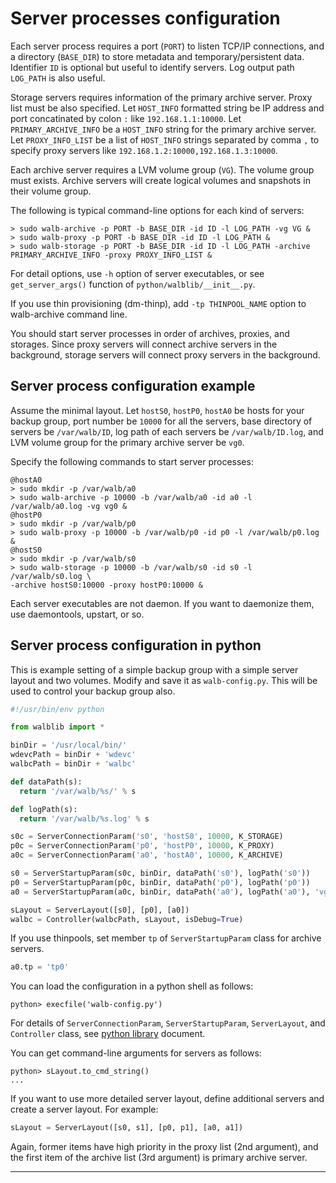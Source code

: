 # Server processes configuration

Each server process requires a port (`PORT`) to listen TCP/IP connections,
and a directory (`BASE_DIR`) to store metadata and temporary/persistent data.
Identifier `ID` is optional but useful to identify servers.
Log output path `LOG_PATH` is also useful.

Storage servers requires information of the primary archive server.
Proxy list must be also specified.
Let `HOST_INFO` formatted string be IP address and port concatinated by colon `:` like `192.168.1.1:10000`.
Let `PRIMARY_ARCHIVE_INFO` be a `HOST_INFO` string for the primary archive server.
Let `PROXY_INFO_LIST` be a list of `HOST_INFO` strings separated by comma `,` to specify proxy servers
like `192.168.1.2:10000,192.168.1.3:10000`.

Each archive server requires a LVM volume group (`VG`).
The volume group must exists. Archive servers will create
logical volumes and snapshots in their volume group.

The following is typical command-line options for each kind of servers:
```
> sudo walb-archive -p PORT -b BASE_DIR -id ID -l LOG_PATH -vg VG &
> sudo walb-proxy -p PORT -b BASE_DIR -id ID -l LOG_PATH &
> sudo walb-storage -p PORT -b BASE_DIR -id ID -l LOG_PATH -archive PRIMARY_ARCHIVE_INFO -proxy PROXY_INFO_LIST &
```

For detail options, use `-h` option of server executables,
or see `get_server_args()` function of `python/walblib/__init__.py`.

If you use thin provisioning (dm-thinp), add `-tp THINPOOL_NAME` option to walb-archive command line.

You should start server processes in order of archives, proxies, and storages.
Since proxy servers will connect archive servers in the background,
storage servers will connect proxy servers in the background.


## Server process configuration example

Assume the minimal layout.
Let `hostS0`, `hostP0`, `hostA0` be hosts for your backup group,
port number be `10000` for all the servers,
base directory of servers be `/var/walb/ID`,
log path of each servers be `/var/walb/ID.log`,
and LVM volume group for the primary archive server be `vg0`.

Specify the following commands to start server processes:
```
@hostA0
> sudo mkdir -p /var/walb/a0
> sudo walb-archive -p 10000 -b /var/walb/a0 -id a0 -l /var/walb/a0.log -vg vg0 &
@hostP0
> sudo mkdir -p /var/walb/p0
> sudo walb-proxy -p 10000 -b /var/walb/p0 -id p0 -l /var/walb/p0.log &
@hostS0
> sudo mkdir -p /var/walb/s0
> sudo walb-storage -p 10000 -b /var/walb/s0 -id s0 -l /var/walb/s0.log \
-archive hostS0:10000 -proxy hostP0:10000 &
```

Each server executables are not daemon.
If you want to daemonize them, use daemontools, upstart, or so.


## Server process configuration in python

This is example setting of a simple backup group with a simple server layout and two volumes. Modify and save it as `walb-config.py`. This will be used to control your backup group also.

```python
#!/usr/bin/env python

from walblib import *

binDir = '/usr/local/bin/'
wdevcPath = binDir + 'wdevc'
walbcPath = binDir + 'walbc'

def dataPath(s):
  return '/var/walb/%s/' % s

def logPath(s):
  return '/var/walb/%s.log' % s

s0c = ServerConnectionParam('s0', 'hostS0', 10000, K_STORAGE)
p0c = ServerConnectionParam('p0', 'hostP0', 10000, K_PROXY)
a0c = ServerConnectionParam('a0', 'hostA0', 10000, K_ARCHIVE)

s0 = ServerStartupParam(s0c, binDir, dataPath('s0'), logPath('s0'))
p0 = ServerStartupParam(p0c, binDir, dataPath('p0'), logPath('p0'))
a0 = ServerStartupParam(a0c, binDir, dataPath('a0'), logPath('a0'), 'vg0')

sLayout = ServerLayout([s0], [p0], [a0])
walbc = Controller(walbcPath, sLayout, isDebug=True)
```

If you use thinpools, set member `tp` of `ServerStartupParam` class for archive servers.
```python
a0.tp = 'tp0'
```

You can load the configuration in a python shell as follows:
```
python> execfile('walb-config.py')
```

For details of `ServerConnectionParam`, `ServerStartupParam`, `ServerLayout`, and `Controller` class,
see [python library](python.md) document.

You can get command-line arguments for servers as follows:
```
python> sLayout.to_cmd_string()
...
```

If you want to use more detailed server layout, define additional servers and create a server layout.
For example:
```python
sLayout = ServerLayout([s0, s1], [p0, p1], [a0, a1])
```
Again, former items have high priority in the proxy list (2nd argument), and
the first item of the archive list (3rd argument) is primary archive server.

-----
